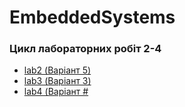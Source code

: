 # EmbeddedSystems

### Цикл лабораторних робіт 2-4

- [lab2 (Варіант 5)](https://github.com/DaniilHerasymenko/EmbeddedSystems/blob/main/LAB2_PP-34_Dmytro_Vochakovskyi/Core/Src/main.c)
- [lab3 (Варіант 3)](https://github.com/DaniilHerasymenko/EmbeddedSystems/blob/main/Lab3_PP-34_Daniil/Core/Src/main.c)
- [lab4 (Варіант #]()
